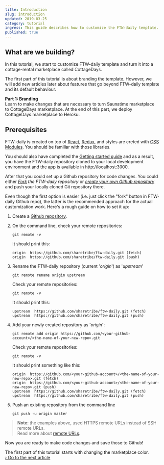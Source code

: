 ```yaml
---
title: Introduction
slug: introduction
updated: 2019-03-25
category: tutorial
ingress: This guide describes how to customize the FTW-daily template.
published: true
---
```


## What are we building?

In this tutorial, we start to customize FTW-daily template and turn it
into a cottage-rental marketplace called CottageDays.

The first part of this tutorial is about branding the template. However,
we will add new articles later about features that go beyond FTW-daily
template and its default behaviour.

**Part 1: Branding**<br /> Learn to make changes that are necessary to
turn Saunatime marketplace to CottageDays marketplace. At the end of
this part, we deploy CottageDays marketplace to Heroku.

## Prerequisites

FTW-daily is created on top of [React](https://reactjs.org/),
[Redux](https://redux.js.org/), and styles are creted with
[CSS Modules](https://github.com/css-modules/css-modules). You should be
familiar with those libraries.

You should also have completed the
[Getting started guide](/introduction/getting-started-with-ftw-daily/)
and as a result, you have the FTW-daily repository cloned to your local
development environment and the app is available in
http://localhost:3000.

After that you could set up a Github repository for code changes. You
could either
_[Fork](https://help.github.com/en/github/getting-started-with-github/fork-a-repo#fork-an-example-repository)
the FTW-daily repository_ or
_[create your own Github repository](https://help.github.com/en/github/getting-started-with-github/create-a-repo)_
and push your locally cloned Git repository there.

Even though the first option is easier (i.e. just click the "fork"
button in FTW-daily Github repo), the latter is the recommended approach
for the actual customization work. Here's a rough guide on how to set it
up:

1. Create a
   [Github repository](https://help.github.com/en/github/getting-started-with-github/create-a-repo).

1. On the command line, check your remote repositories:

   ```shell
   git remote -v
   ```

   It should print this:

   ```shell
   origin  https://github.com/sharetribe/ftw-daily.git (fetch)
   origin  https://github.com/sharetribe/ftw-daily.git (push)
   ```

1. Rename the FTW-daily repository (current '_origin_') as '_upstream_'

   ```shell
   git remote rename origin upstream
   ```

   <extrainfo title="Check what your remote repositories should print at this point">

   Check your remote repositories:

   ```shell
   git remote -v
   ```

   It should print this:

   ```shell
   upstream  https://github.com/sharetribe/ftw-daily.git (fetch)
   upstream  https://github.com/sharetribe/ftw-daily.git (push)
   ```

   </extrainfo>

1. Add your newly created repository as '_origin_':

   ```shell
   git remote add origin https://github.com/<your-github-account>/<the-name-of-your-new-repo>.git
   ```

   <extrainfo title="Check what your remote repositories should print at this point">

   Check your remote repositories:

   ```shell
   git remote -v
   ```

   It should print something like this:

   ```shell
   origin  https://github.com/<your-github-account>/<the-name-of-your-new-repo>.git (fetch)
   origin  https://github.com/<your-github-account>/<the-name-of-your-new-repo>.git (push)
   upstream  https://github.com/sharetribe/ftw-daily.git (fetch)
   upstream  https://github.com/sharetribe/ftw-daily.git (push)
   ```

   </extrainfo>

1. Push an existing repository from the command line

   ```shell
   git push -u origin master
   ```

> **Note**: the examples above, used HTTPS remote URLs instead of SSH
> remote URLs.<br /> Read more about
> [remote URLs](https://help.github.com/en/github/using-git/which-remote-url-should-i-use).

Now you are ready to make code changes and save those to Github!

The first part of this tutorial starts with changing the marketplace
color.<br /> [› Go to the next article](/tutorial-branding/first-edit/)
